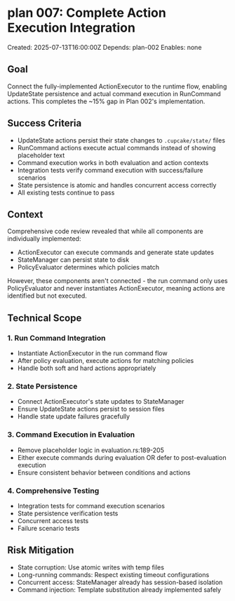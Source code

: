 # plan 007: Complete Action Execution Integration

Created: 2025-07-13T16:00:00Z
Depends: plan-002
Enables: none

## Goal

Connect the fully-implemented ActionExecutor to the runtime flow, enabling UpdateState persistence and actual command execution in RunCommand actions. This completes the ~15% gap in Plan 002's implementation.

## Success Criteria

- UpdateState actions persist their state changes to `.cupcake/state/` files
- RunCommand actions execute actual commands instead of showing placeholder text
- Command execution works in both evaluation and action contexts
- Integration tests verify command execution with success/failure scenarios
- State persistence is atomic and handles concurrent access correctly
- All existing tests continue to pass

## Context

Comprehensive code review revealed that while all components are individually implemented:
- ActionExecutor can execute commands and generate state updates
- StateManager can persist state to disk
- PolicyEvaluator determines which policies match

However, these components aren't connected - the run command only uses PolicyEvaluator and never instantiates ActionExecutor, meaning actions are identified but not executed.

## Technical Scope

### 1. Run Command Integration
- Instantiate ActionExecutor in the run command flow
- After policy evaluation, execute actions for matching policies
- Handle both soft and hard actions appropriately

### 2. State Persistence 
- Connect ActionExecutor's state updates to StateManager
- Ensure UpdateState actions persist to session files
- Handle state update failures gracefully

### 3. Command Execution in Evaluation
- Remove placeholder logic in evaluation.rs:189-205
- Either execute commands during evaluation OR defer to post-evaluation execution
- Ensure consistent behavior between conditions and actions

### 4. Comprehensive Testing
- Integration tests for command execution scenarios
- State persistence verification tests  
- Concurrent access tests
- Failure scenario tests

## Risk Mitigation

- State corruption: Use atomic writes with temp files
- Long-running commands: Respect existing timeout configurations
- Concurrent access: StateManager already has session-based isolation
- Command injection: Template substitution already implemented safely